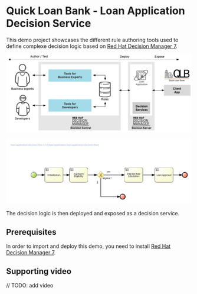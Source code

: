 # Quick Loan Bank - Loan Application Decision Service

This demo project showcases the different rule authoring tools used to define complexe  decision logic based on [Red Hat Decision Manager 7](https://www.redhat.com/en/technologies/jboss-middleware/businessrules).

![qlb rhdm 7 demo](img/qlb_rhdm.png?raw=true)

![qlb rhdm 7 decision flow](loan-application/src/main/resources/com/redhat/demo/qlb/loan_application/rules/loan-application.loan-application-decision-flow-svg.svg)

The decision logic is then deployed and exposed as a decision service.

## Prerequisites
In order to import and deploy this demo, you need to install [Red Hat Decision Manager 7](https://github.com/jbossdemocentral/rhdm7-install-demo).


## Supporting video
// TODO: add video
